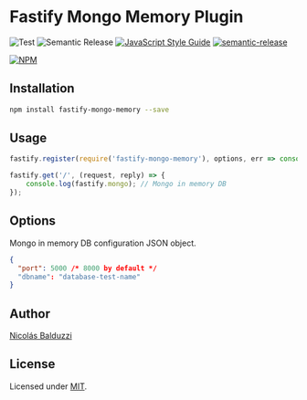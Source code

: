 # Fastify Mongo Memory Plugin

![Test](https://github.com/nbalduzzi/fastify-mongo-memory/workflows/Test/badge.svg)
![Semantic Release](https://github.com/nbalduzzi/fastify-mongo-memory/workflows/Semantic%20Release/badge.svg)
[![JavaScript Style Guide](https://img.shields.io/badge/code_style-standard-brightgreen.svg)](https://standardjs.com)
[![semantic-release](https://img.shields.io/badge/%20%20%F0%9F%93%A6%F0%9F%9A%80-semantic--release-e10079.svg)](https://github.com/semantic-release/semantic-release)

[![NPM](https://nodei.co/npm/fastify-mongo-memory.png?downloads=true&downloadRank=true&stars=true)](https://nodei.co/npm/fastify-mongo-memory/)

## Installation

```bash
npm install fastify-mongo-memory --save
```

## Usage

```javascript
fastify.register(require('fastify-mongo-memory'), options, err => console.error(err));

fastify.get('/', (request, reply) => {
    console.log(fastify.mongo); // Mongo in memory DB
});
```

## Options

Mongo in memory DB configuration JSON object.

```json
{
  "port": 5000 /* 8000 by default */
  "dbname": "database-test-name"
}
```

## Author

[Nicolás Balduzzi](nico.balduzzi@gmail.com)

## License

Licensed under [MIT](./LICENSE).
